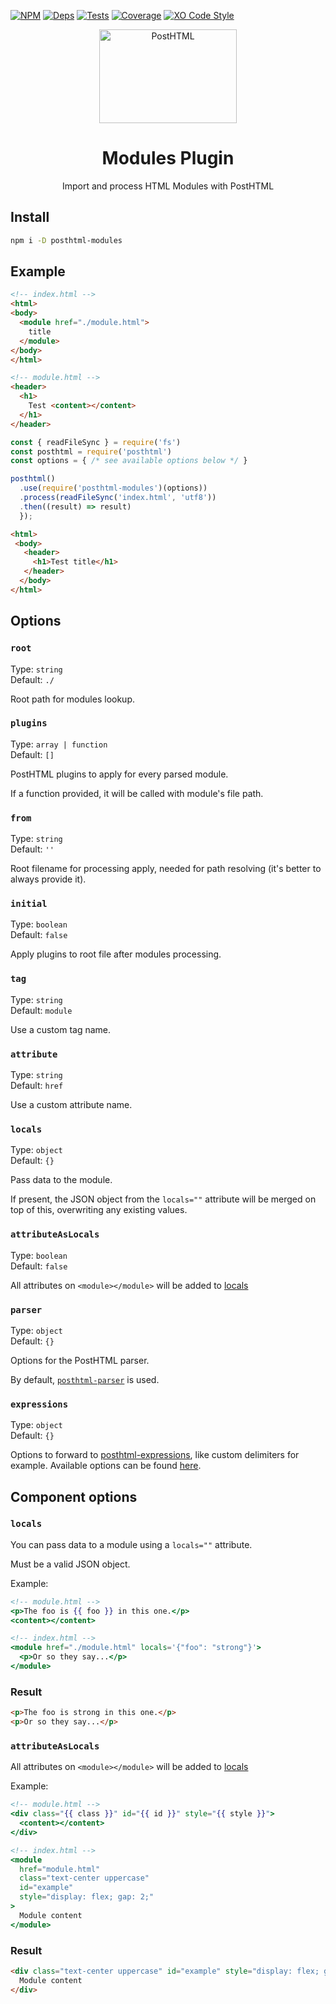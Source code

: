 [![NPM][npm]][npm-url]
[![Deps][deps]][deps-url]
[![Tests][travis]][travis-url]
[![Coverage][cover]][cover-url]
[![XO Code Style][style]][style-url]

<div align="center">
  <img width="220" height="150" title="PostHTML" src="http://posthtml.github.io/posthtml/logo.svg">
  <h1>Modules Plugin</h1>
  <p>Import and process HTML Modules with PostHTML</p>
</div>

## Install

```bash
npm i -D posthtml-modules
```

## Example

```html
<!-- index.html -->
<html>
<body>
  <module href="./module.html">
    title
  </module>
</body>
</html>
```

```html
<!-- module.html -->
<header>
  <h1>
    Test <content></content>
  </h1>
</header>
```

```js
const { readFileSync } = require('fs')
const posthtml = require('posthtml')
const options = { /* see available options below */ }

posthtml()
  .use(require('posthtml-modules')(options))
  .process(readFileSync('index.html', 'utf8'))
  .then((result) => result)
  });
```

```html
<html>
 <body>
   <header>
     <h1>Test title</h1>
   </header>
  </body>
</html>
```

## Options

### `root`

Type: `string`\
Default: `./`

Root path for modules lookup.

### `plugins`

Type: `array | function`\
Default: `[]`

PostHTML plugins to apply for every parsed module.

If a function provided, it will be called with module's file path.

### `from`

Type: `string`\
Default: `''`

Root filename for processing apply, needed for path resolving (it's better to always provide it).

### `initial`

Type: `boolean`\
Default: `false`

Apply plugins to root file after modules processing.

### `tag`

Type: `string`\
Default: `module`

Use a custom tag name.

### `attribute`

Type: `string`\
Default: `href`

Use a custom attribute name.

### `locals`

Type: `object`\
Default: `{}`

Pass data to the module.

If present, the JSON object from the `locals=""` attribute will be merged on top of this, overwriting any existing values.

### `attributeAsLocals`

Type: `boolean`\
Default: `false`

All attributes on `<module></module>` will be added to [locals](#locals)

### `parser`

Type: `object`\
Default: `{}`

Options for the PostHTML parser.

By default, [`posthtml-parser`](https://github.com/posthtml/posthtml-parser) is used.

### `expressions`

Type: `object`\
Default: `{}`

Options to forward to [posthtml-expressions](https://github.com/posthtml/posthtml-expressions), like custom delimiters for example. Available options can be found [here](https://github.com/posthtml/posthtml-expressions#options).


## Component options

### `locals`

You can pass data to a module using a `locals=""` attribute.

Must be a valid JSON object.

Example:

```handlebars
<!-- module.html -->
<p>The foo is {{ foo }} in this one.</p>
<content></content>
```

```handlebars
<!-- index.html -->
<module href="./module.html" locals='{"foo": "strong"}'>
  <p>Or so they say...</p>
</module>
```

### Result

```html
<p>The foo is strong in this one.</p>
<p>Or so they say...</p>
```

### `attributeAsLocals`

All attributes on `<module></module>` will be added to [locals](#locals)

Example:

```handlebars
<!-- module.html -->
<div class="{{ class }}" id="{{ id }}" style="{{ style }}">
  <content></content>
</div>
```

```handlebars
<!-- index.html -->
<module 
  href="module.html" 
  class="text-center uppercase" 
  id="example"
  style="display: flex; gap: 2;"
>
  Module content
</module>
```

### Result

```html
<div class="text-center uppercase" id="example" style="display: flex; gap: 2;">
  Module content
</div>
```

[npm]: https://img.shields.io/npm/v/posthtml-modules.svg
[npm-url]: https://npmjs.com/package/posthtml-modules

[deps]: https://david-dm.org/posthtml/posthtml-modules.svg
[deps-url]: https://david-dm.org/posthtml/posthtml-modules

[style]: https://img.shields.io/badge/code_style-XO-5ed9c7.svg
[style-url]: https://github.com/sindresorhus/xo

[travis]: http://img.shields.io/travis/posthtml/posthtml-modules.svg
[travis-url]: https://travis-ci.org/posthtml/posthtml-modules

[cover]: https://coveralls.io/repos/github/posthtml/posthtml-modules/badge.svg?branch=master
[cover-url]: https://coveralls.io/github/posthtml/posthtml-modules?branch=master

